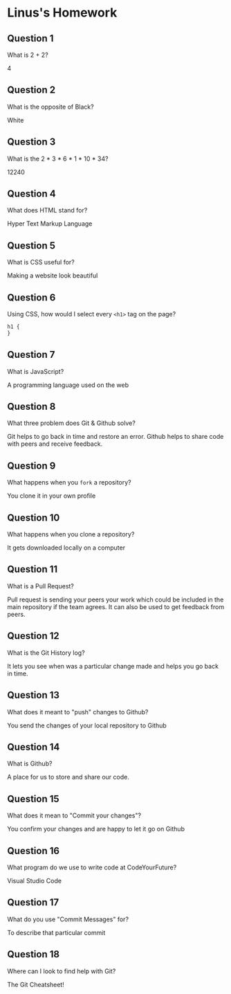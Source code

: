 # Linus's Homework

## Question 1

What is 2 + 2?

4

## Question 2

What is the opposite of Black?

White

## Question 3

What is the 2 * 3 * 6 * 1 * 10 * 34?

12240

## Question 4

What does HTML stand for?

Hyper Text Markup Language

## Question 5

What is CSS useful for?

Making a website look beautiful

## Question 6

Using CSS, how would I select every `<h1>` tag on the page?

```css
h1 {
}
```

## Question 7

What is JavaScript?

A programming language used on the web

## Question 8

What three problem does Git & Github solve?

Git helps to go back in time and restore an error.
Github helps to share code with peers and receive feedback.

## Question 9

What happens when you `fork` a repository?

You clone it in your own profile

## Question 10

What happens when you clone a repository?

It gets downloaded locally on a computer

## Question 11

What is a Pull Request?

Pull request is sending your peers your work which could be included in the main repository if the team agrees. It can also be used to get feedback from peers.

## Question 12

What is the Git History log?

It lets you see when was a particular change made and helps you go back in time.

## Question 13

What does it meant to "push" changes to Github?

You send the changes of your local repository to Github

## Question 14

What is Github?

A place for us to store and share our code.

## Question 15

What does it mean to "Commit your changes"?

You confirm your changes and are happy to let it go on Github

## Question 16

What program do we use to write code at CodeYourFuture?

Visual Studio Code

## Question 17

What do you use "Commit Messages" for?

To describe that particular commit

## Question 18

Where can I look to find help with Git?

The Git Cheatsheet!
